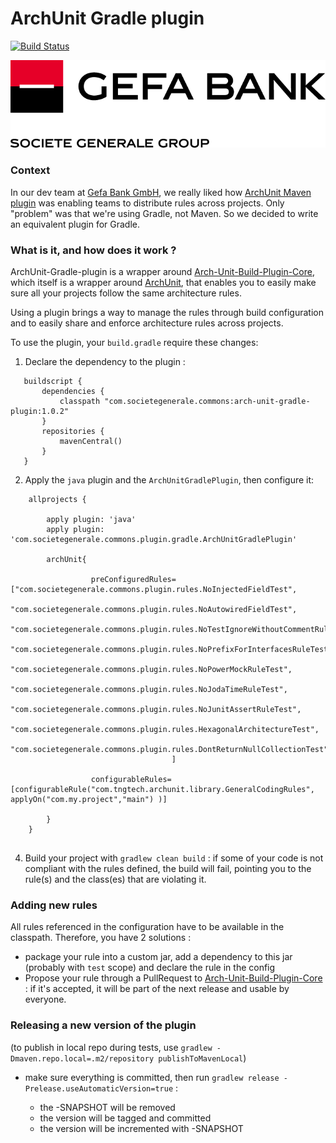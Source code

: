# ArchUnit Gradle plugin

[![Build Status](https://travis-ci.org/societe-generale/arch-unit-gradle-plugin.svg?branch=master)](https://travis-ci.org/societe-generale/arch-unit-gradle-plugin)



<p align="center">
  <img src="./gefa_logo.png" title="Gefa Bank Logo">
</p>


### Context

In our dev team at [Gefa Bank GmbH](https://www.gefa-bank.de/), we really liked how [ArchUnit Maven plugin](https://github.com/societe-generale/arch-unit-maven-plugin) was enabling teams to distribute rules across projects. Only "problem" was that we're using Gradle, not Maven. So we decided to write an equivalent plugin for Gradle. 

### What is it, and how does it work ?

ArchUnit-Gradle-plugin is a wrapper around [Arch-Unit-Build-Plugin-Core](https://github.com/societe-generale/arch-unit-build-plugin-core), which itself is a wrapper around [ArchUnit](https://www.archunit.org/), that enables you to easily make sure all your projects follow the same architecture rules.
 
Using a plugin brings a way to manage the rules through build configuration and to easily share and enforce architecture rules across projects. 

To use the plugin, your `build.gradle` require these changes:

1. Declare the dependency to the plugin :

```Gradle
   buildscript {
       dependencies {
           classpath "com.societegenerale.commons:arch-unit-gradle-plugin:1.0.2"
       }
       repositories {
           mavenCentral()
       }
   }
```

2. Apply the `java` plugin and the `ArchUnitGradlePlugin`, then configure it:

```Gradle
    allprojects {
    
        apply plugin: 'java'
        apply plugin: 'com.societegenerale.commons.plugin.gradle.ArchUnitGradlePlugin'
    
        archUnit{
        
                  preConfiguredRules=["com.societegenerale.commons.plugin.rules.NoInjectedFieldTest",
                            "com.societegenerale.commons.plugin.rules.NoAutowiredFieldTest",
                            "com.societegenerale.commons.plugin.rules.NoTestIgnoreWithoutCommentRuleTest",
                            "com.societegenerale.commons.plugin.rules.NoPrefixForInterfacesRuleTest",
                            "com.societegenerale.commons.plugin.rules.NoPowerMockRuleTest",
                            "com.societegenerale.commons.plugin.rules.NoJodaTimeRuleTest",
                            "com.societegenerale.commons.plugin.rules.NoJunitAssertRuleTest",
                            "com.societegenerale.commons.plugin.rules.HexagonalArchitectureTest",
                            "com.societegenerale.commons.plugin.rules.DontReturnNullCollectionTest"
                                    ]

                  configurableRules=[configurableRule("com.tngtech.archunit.library.GeneralCodingRules", applyOn("com.my.project","main") )]
  
        }
    }
    
```
  
4. Build your project with `gradlew clean build` : if some of your code is not compliant with the rules defined, the build will fail, pointing you to the rule(s) and the class(es) that are violating it.

### Adding new rules

All rules referenced in the configuration have to be available in the classpath. Therefore, you have 2 solutions : 
- package your rule into a custom jar, add a dependency to this jar (probably with `test` scope) and declare the rule in the config
- Propose your rule through a PullRequest to [Arch-Unit-Build-Plugin-Core](https://github.com/societe-generale/arch-unit-build-plugin-core) : if it's accepted, it will be part of the next release and usable by everyone. 

### Releasing a new version of the plugin

(to publish in local repo during tests, use `gradlew -Dmaven.repo.local=.m2/repository publishToMavenLocal`)

- make sure everything is committed, then run `gradlew release -Prelease.useAutomaticVersion=true` : 

  - the -SNAPSHOT will be removed
  - the version will be tagged and committed
  - the version will be incremented with -SNAPSHOT  
  
